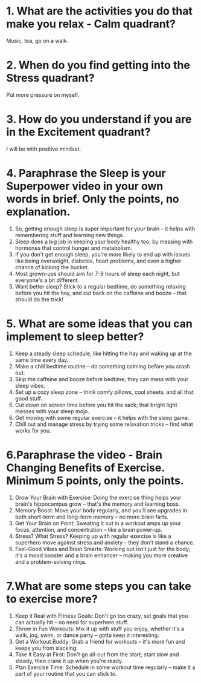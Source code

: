 # 1. What are the activities you do that make you relax - Calm quadrant?
Music, tea, go on a walk.
# 2. When do you find getting into the Stress quadrant?
Put more pressure on myself.
# 3. How do you understand if you are in the Excitement quadrant?
I will be with positive mindset.
# 4. Paraphrase the Sleep is your Superpower video in your own words in brief. Only the points, no explanation.
1. So, getting enough sleep is super important for your brain – it helps with remembering stuff and learning new things.
2. Sleep does a big job in keeping your body healthy too, by messing with hormones that control hunger and metabolism.
3. If you don't get enough sleep, you're more likely to end up with issues like being overweight, diabetes, heart problems, and even a higher chance of kicking the bucket.
4. Most grown-ups should aim for 7-8 hours of sleep each night, but everyone's a bit different.
5. Want better sleep? Stick to a regular bedtime, do something relaxing before you hit the hay, and cut back on the caffeine and booze – that should do the trick!
# 5. What are some ideas that you can implement to sleep better?
1. Keep a steady sleep schedule, like hitting the hay and waking up at the same time every day.
2. Make a chill bedtime routine – do something calming before you crash out.
3. Skip the caffeine and booze before bedtime; they can mess with your sleep vibes.
4. Set up a cozy sleep zone – think comfy pillows, cool sheets, and all that good stuff.
5. Cut down on screen time before you hit the sack; that bright light messes with your sleep mojo.
6. Get moving with some regular exercise – it helps with the sleep game.
7. Chill out and manage stress by trying some relaxation tricks – find what works for you.
# 6.Paraphrase the video - Brain Changing Benefits of Exercise. Minimum 5 points, only the points.
1. Grow Your Brain with Exercise: Doing the exercise thing helps your brain's hippocampus grow – that's the memory and learning boss.
2. Memory Boost: Move your body regularly, and you'll see upgrades in both short-term and long-term memory – no more brain farts.
3. Get Your Brain on Point: Sweating it out in a workout amps up your focus, attention, and concentration – like a brain power-up.
4. Stress? What Stress? Keeping up with regular exercise is like a superhero move against stress and anxiety – they don't stand a chance.
5. Feel-Good Vibes and Brain Smarts: Working out isn't just for the body; it's a mood booster and a brain enhancer – making you more creative and a problem-solving ninja.
# 7.What are some steps you can take to exercise more?
1. Keep it Real with Fitness Goals: Don't go too crazy, set goals that you can actually hit – no need for superhero stuff.
2. Throw in Fun Workouts: Mix it up with stuff you enjoy, whether it's a walk, jog, swim, or dance party – gotta keep it interesting.
3. Get a Workout Buddy: Grab a friend for workouts – it's more fun and keeps you from slacking.
4. Take it Easy at First: Don't go all-out from the start; start slow and steady, then crank it up when you're ready.
5. Plan Exercise Time: Schedule in some workout time regularly – make it a part of your routine that you can stick to.

